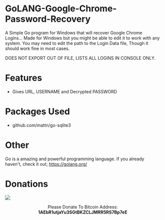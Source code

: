 # GoLANG-Google-Chrome-Password-Recovery
A Simple Go program for Windows that will recover Google Chrome Logins... Made for Windows but you might be able to edit it to work with any system. You may need to edit the path to the Login Data file, Though it should work fine in most cases.

DOES NOT EXPORT OUT OF FILE, LISTS ALL LOGINS IN CONSOLE ONLY.

# Features
* Gives URL, USERNAME and Decrypted PASSWORD

# Packages Used
* github.com/mattn/go-sqlite3

# Other
Go is a amazing and powerful programming language. If you already haven't, check it out; https://golang.org/

# Donations
<img src="https://blockchain.info/Resources/buttons/donate_64.png"/>
<p align="center">Please Donate To Bitcoin Address: <b>1AEbR1utjaYu3SGtBKZCLJMRR5RS7Bp7eE</b></p>
